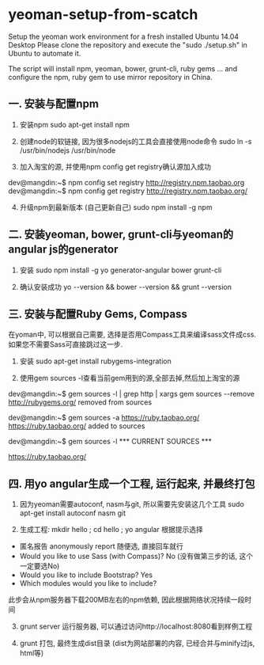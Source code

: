# yeoman-setup-from-scatch
Setup the yeoman work environment for a fresh installed Ubuntu 14.04 Desktop
Please clone the repository and execute the "sudo ./setup.sh" in Ubuntu to automate it.

The script will install npm, yeoman, bower, grunt-cli, ruby gems ... and configure the npm, ruby gem to use mirror repository in China.

## 一. 安装与配置npm
1. 安装npm
 sudo apt-get install npm

2. 创建node的软链接, 因为很多nodejs的工具会直接使用node命令
 sudo ln -s /usr/bin/nodejs /usr/bin/node

3. 加入淘宝的源, 并使用npm config get registry确认源加入成功

 dev@mangdin:~$ npm config set registry http://registry.npm.taobao.org
 dev@mangdin:~$ npm config get registry
 http://registry.npm.taobao.org/

4. 升级npm到最新版本 (自己更新自己)
 sudo npm install -g npm

## 二. 安装yeoman, bower, grunt-cli与yeoman的angular js的generator
1. 安装
 sudo npm install -g yo generator-angular bower grunt-cli 

2. 确认安装成功
 yo --version && bower --version && grunt --version

## 三. 安装与配置Ruby Gems, Compass
在yoman中, 可以根据自己需要, 选择是否用Compass工具来编译sass文件成css. 如果您不需要Sass可直接跳过这一步.

1. 安装
 sudo apt-get install rubygems-integration

2. 使用gem sources -l查看当前gem用到的源,全部去掉,然后加上淘宝的源

 dev@mangdin:~$ gem sources -l | grep http | xargs gem sources --remove
 http://rubygems.org/ removed from sources
 
 dev@mangdin:~$ gem sources -a https://ruby.taobao.org/
 https://ruby.taobao.org/ added to sources
 
 dev@mangdin:~$ gem sources -l
 *** CURRENT SOURCES ***
 
 https://ruby.taobao.org/

## 四. 用yo angular生成一个工程, 运行起来, 并最终打包
1. 因为yeoman需要autoconf, nasm与git, 所以需要先安装这几个工具
 sudo apt-get install autoconf nasm git

2. 生成工程: mkdir hello ; cd hello ; yo angular
根据提示选择
 - 匿名报告 anonymously report 随便选, 直接回车就行
 - Would you like to use Sass (with Compass)? No (没有做第三步的话, 这个一定要选No)
 - Would you like to include Bootstrap? Yes
 - Which modules would you like to include? 

此步会从npm服务器下载200MB左右的npm依赖, 因此根据网络状况持续一段时间

3. grunt server 运行服务器, 可以通过访问http://localhost:8080看到样例工程

4. grunt 打包, 最终生成dist目录 (dist为网站部署的内容, 已经合并与minify过js, html等)
